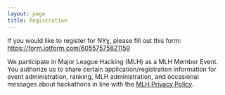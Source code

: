 ```yaml
---
layout: page
title: Registration
---
```


If you would like to register for NY&chi;, please fill out this form: <https://form.jotform.com/60557575821159>

We participate in Major League Hacking (MLH) as a MLH Member Event. You authorize us to share certain application/registration information for event administration, ranking, MLH administration, and occasional messages about hackathons in line with the [MLH Privacy Policy](http://mlh.io/privacy).

